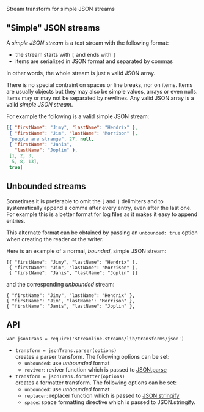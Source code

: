 Stream transform for simple JSON streams

## "Simple" JSON streams

A _simple JSON stream_ is a text stream with the following format:

* the stream starts with `[` and ends with `]`
* items are serialized in JSON format and separated by commas

In other words, the whole stream is just a valid JSON array.

There is no special contraint on spaces or line breaks, nor on items. Items are usually objects but they may also be simple values, arrays or even nulls. Items may or may not be separated by newlines. Any valid JSON array is a valid _simple JSON stream_.

For example the following is a valid simple JSON stream:

``` json
[{ "firstName": "Jimy", "lastName": "Hendrix" },
 { "firstName": "Jim", "lastName": "Morrison" },
 "people are strange", 27, null,
 { "firstName": "Janis", 
   "lastName": "Joplin" },
 [1, 2, 3, 
  5, 8, 13],
 true]
 ```

## Unbounded streams

Sometimes it is preferable to omit the `[` and `]` delimiters and to systematically append a comma after every entry, even after the last one. For example this is a better format for log files as it makes it easy to append entries.

This alternate format can be obtained by passing an `unbounded: true` option when creating the reader or the writer.

Here is an example of a normal, _bounded_, simple JSON stream:

```
[{ "firstName": "Jimy", "lastName": "Hendrix" },
 { "firstName": "Jim", "lastName": "Morrison" },
 { "firstName": "Janis", "lastName": "Joplin" }]
```

and the corresponding _unbounded_ stream:

```
{ "firstName": "Jimy", "lastName": "Hendrix" },
{ "firstName": "Jim", "lastName": "Morrison" },
{ "firstName": "Janis", "lastName": "Joplin" },
```

## API

`var jsonTrans = require('streamline-streams/lib/transforms/json')`  

* `transform = jsonTrans.parser(options)`  
  creates a parser transform. The following options can be set:  
  - `unbounded`: use _unbounded_ format  
  - `reviver`: reviver function which is passed to [JSON.parse](https://developer.mozilla.org/en-US/docs/Web/JavaScript/Reference/Global_Objects/JSON/parse)
* `transform = jsonTrans.formatter(options)`  
  creates a formatter transform. The following options can be set:  
  - `unbounded`: use _unbounded_ format  
  - `replacer`: replacer function which is passed to [JSON.stringify](https://developer.mozilla.org/en-US/docs/Web/JavaScript/Reference/Global_Objects/JSON/parse)
  - `space`: space formatting directive which is passed to JSON.stringify.
